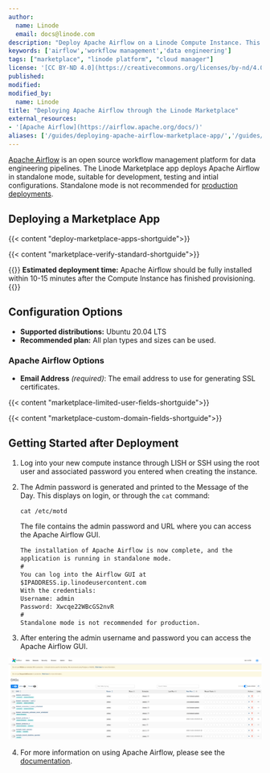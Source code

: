 ```yaml
---
author:
  name: Linode
  email: docs@linode.com
description: "Deploy Apache Airflow on a Linode Compute Instance. This provides you with an open-source workflow management platform for data engineering pipelines."
keywords: ['airflow','workflow management','data engineering']
tags: ["marketplace", "linode platform", "cloud manager"]
license: '[CC BY-ND 4.0](https://creativecommons.org/licenses/by-nd/4.0)'
published: 
modified: 
modified_by:
  name: Linode
title: "Deploying Apache Airflow through the Linode Marketplace"
external_resources:
- '[Apache Airflow](https://airflow.apache.org/docs/)'
aliases: ['/guides/deploying-apache-airflow-marketplace-app/','/guides/apache-airflow-marketplace-app/']
---
```


[Apache Airflow](https://airflow.apache.org) is an open source workflow management platform for data engineering pipelines. The Linode Marketplace app deploys Apache Airflow in standalone mode, suitable for development, testing and intial configurations. Standalone mode is not recommended for [production deployments](https://airflow.apache.org/docs/apache-airflow/stable/production-deployment.html).

## Deploying a Marketplace App

{{< content "deploy-marketplace-apps-shortguide">}}

{{< content "marketplace-verify-standard-shortguide">}}

{{<note>}}
**Estimated deployment time:** Apache Airflow should be fully installed within 10-15 minutes after the Compute Instance has finished provisioning.
{{</note>}}

## Configuration Options

- **Supported distributions:** Ubuntu 20.04 LTS
- **Recommended plan:** All plan types and sizes can be used.

### Apache Airflow Options
- **Email Address** *(required)*: The email address to use for generating SSL certificates. 

{{< content "marketplace-limited-user-fields-shortguide">}}

{{< content "marketplace-custom-domain-fields-shortguide">}}

## Getting Started after Deployment 

1. Log into your new compute instance through LISH or SSH using the root user and associated password you entered when creating the instance. 

2. The Admin password is generated and printed to the Message of the Day. This displays on login, or through the `cat` command: 

    ```command
    cat /etc/motd
    ```
    The file contains the admin password and URL where you can access the Apache Airflow GUI.
    
    ```file {title="/etc/motd"}
    The installation of Apache Airflow is now complete, and the application is running in standalone mode.
    #
    You can log into the Airflow GUI at $IPADDRESS.ip.linodeusercontent.com
    With the credentials: 
    Username: admin
    Password: Xwcqe22WBcGS2nvR
    #
    Standalone mode is not recommended for production.
    ```
3. After entering the admin username and password you can access the Apache Airflow GUI. 

![Screenshot of Apache Airflow GUI](apache-airflow-gui.png)

4. For more information on using Apache Airflow, please see the [documentation](https://airflow.apache.org/docs/). 
